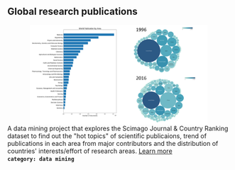 ## Global research publications
<img align=left HSPACE="50" src="images/GlobalPub.png" width="400"> A data mining project that explores the Scimago Journal & Country Ranking dataset to find out the "hot topics" of scientific publicaions, trend of publications in each area from major contributors and the distribution of countries' interests/effort of research areas. [Learn more](https://isaacdu84.github.io/Global-Scientific-Publications)<br />
**```category: data mining```**
